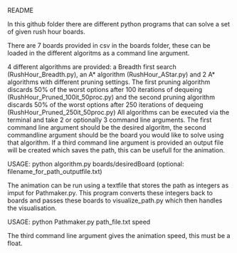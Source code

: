 README

In this github folder there are different python programs that can solve a set of given rush hour boards.

There are 7 boards provided in csv in the boards folder, these can be loaded in the different algoritms as a command line argument.

4 different algorithms are provided: a Breadth first search (RushHour_Breadth.py), an A* algorithm (RushHour_AStar.py) and 2 A* algorithms with different pruning settings.
The first pruning algorithm discards 50% of the worst options after 100 iterations of dequeing (RushHour_Pruned_100it_50proc.py) and the second pruning algorithm discards 50% of the worst options after 250 iterations of dequeing (RushHour_Pruned_250it_50proc.py)  All algorithms can be executed via the terminal and take 2 or optionally 3 command line arguments. The first command line argument should be the desired algoritm, the second commandline argument should be the board you would like to solve using that algorithm. If a third command line argument is provided an output file will be created which saves the path, this can be usefull for the animation. 

USAGE: 
python algorithm.py boards/desiredBoard (optional: filename_for_path_outputfile.txt)

The animation can be run using a textfile that stores the path as integers as imput for Pathmaker.py. This program converts these integers back to boards and passes these boards to visualize_path.py which then handles the visualisation.

USAGE:
python Pathmaker.py path_file.txt speed

The third command line argument gives the animation speed, this must be a float.

